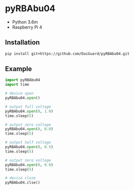 # pyRBAbu04

- Python 3.6m
- Raspberry Pi 4

## Installation


```bash
pip install git+https://github.com/DaiGuard/pyRBAbu04.git
```

## Example

```python
import pyRBAbu04
import time

# device open
pyRBAbu04.open()

# output full voltage
pyRBAbu04.open(0, 1.0)
time.sleep(5)

# output zero voltage
pyRBAbu04.open(0, 0.0)
time.sleep(5)

# output half voltage
pyRBAbu04.open(0, 0.5)
time.sleep(5)

# output zero voltage
pyRBAbu04.open(0, 0.0)
time.sleep(5)

# device close
pyRBAbu04.clse()
```